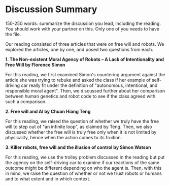 # Discussion Summary

150-250 words: summarize the discussion you lead, including the reading. You should work with your partner on this. Only one of you needs to have the file.

Our reading consisted of three articles that were on free will and robots. We explored the articles, one by one, and posed two questions from each.

**1. The Non-existent Moral Agency of Robots – A Lack of Intentionality and Free Will by Florence Simon**

For this reading, we first examined Simon's countering argument against the article she was trying to rebuke and asked the class if her example of self-driving car really fit under the definition of "autonomous, intentional, and responsible moral agent". Then, we discussed further about her comparison between human genetics and robot code to see if the class agreed with such a comparison.

**2. Free will and AI by Chuan Hiang Teng**

For this reading, we raised the question of whether we truly have the free will to step out of "an infinite loop", as claimed by Teng. Then, we also discussed whether the free will is truly free only when it is not limited by physicality, hence when the action comes to its fruition.

**3. Killer robots, free will and the illusion of control by Simon Watson**

For this reading, we use the trolley problem discussed in the reading but put the agency on the self-driving car to examine if our reactions of the same outcome might be different depending on who the agent is. Then, with this in mind, we raise the question of whether or not we trust robots or humans and to what extent and in which context.
